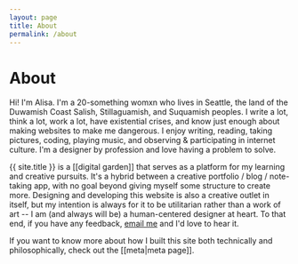 ```yaml
---
layout: page
title: About
permalink: /about
---
```


# About

Hi! I'm Alisa. I'm a 20-something womxn who lives in Seattle, the land of the Duwamish Coast Salish, Stillaguamish, and Suquamish peoples. I write a lot, think a lot, work a lot, have existential crises, and know just enough about making websites to make me dangerous. I enjoy writing, reading, taking pictures, coding, playing music, and observing & participating in internet culture. I'm a designer by profession and love having a problem to solve. 

{{ site.title }} is a [[digital garden]] that serves as a platform for my learning and creative pursuits. It's a hybrid between a creative portfolio / blog / note-taking app, with no goal beyond giving myself some structure to create more. Designing and developing this website is also a creative outlet in itself, but my intention is always for it to be utilitarian rather than a work of art -- I am (and always will be) a human-centered designer at heart. To that end, if you have any feedback, [email me](mailto:hello@alisabacon.com) and I'd love to hear it.

If you want to know more about how I built this site both technically and philosophically, check out the [[meta|meta page]].
